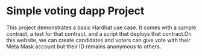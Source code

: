# Simple voting dapp Project

This project demonstrates a basic Hardhat use case. It comes with a sample contract, a test for that contract, and a script that deploys that contract.On this website, we can create candidates and voters can give vote with their Meta Mask account but their ID remains anonymous to others.
